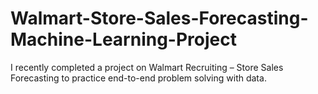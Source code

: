 # Walmart-Store-Sales-Forecasting-Machine-Learning-Project
I recently completed a project on Walmart Recruiting – Store Sales Forecasting to practice end-to-end problem solving with data.
